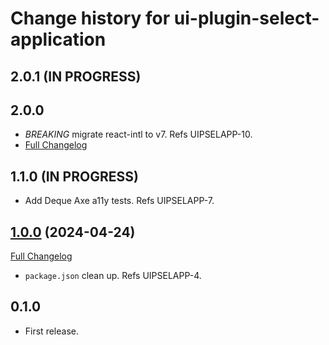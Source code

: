 # Change history for ui-plugin-select-application

## 2.0.1 (IN PROGRESS)

## 2.0.0

* *BREAKING* migrate react-intl to v7. Refs UIPSELAPP-10.
* [Full Changelog](https://github.com/folio-org/stripes-core/compare/v2.0.0...v1.0.1)

## 1.1.0 (IN PROGRESS)

* Add Deque Axe a11y tests. Refs UIPSELAPP-7. 

## [1.0.0](https://github.com/folio-org/ui-plugin-select-application/tree/v1.0.0) (2024-04-24)
[Full Changelog](https://github.com/folio-org/stripes-core/compare/v1.0.0...v0.1.0)

* `package.json` clean up. Refs UIPSELAPP-4.

## 0.1.0

* First release.
